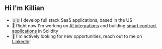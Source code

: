 ## Hi I'm Killian

- 🇺🇸 I develop full stack SaaS applications, based in the US
- 🌱 Right now I'm working on [AI integrations](https://github.com/itskillian/job-match) and building [smart contract applications](https://github.com/itskillian/multisig) in Solidity
- 💬 I'm actively looking for new opportunities, reach out to me on [LinkedIn](https://www.linkedin.com/in/killian-godfrey/)!
